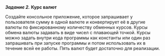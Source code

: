 **_Задание 2._**
**Курс валют**

Создайте консольное приложение, которое запрашивает у пользователя сумму в одной валюте и конвертирует её в другие валюты по фиксированному количеству обменных курсов. Курсы обмена валюты задавать в виде чисел с плавающей точкой. Курсы можно задать внутри кода программы как константы или один раз запрашивать при запуске программы и потом использовать их в течение всей ее работы. Пять валют будет достаточно для реализации.